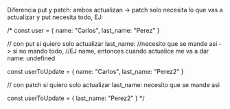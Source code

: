 Diferencia put y patch: ambos actualizan -> patch solo necesita lo que vas a actualizar y put necesita todo, EJ:

/\*
const user = {
name: "Carlos",
last_name: "Perez"
}

// con put si quiero solo actualizar last_name:
//necesito que se mande asi -> si no mando todo,
//EJ name, entonces cuando actualice me va a dar name: undefined

const userToUpdate = {
name: "Carlos",
last_name: "Perez2"
}

// con patch si quiero solo actualizar last_name: necesito que se mande asi

const userToUpdate = {
last_name: "Perez2"
}
\*/
